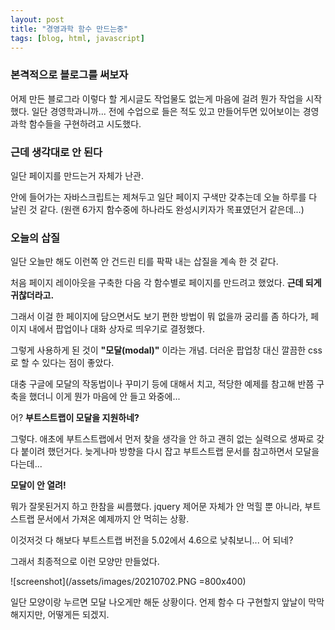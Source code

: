 ```yaml
---
layout: post
title: "경영과학 함수 만드는중"
tags: [blog, html, javascript]
---
```

### 본격적으로 블로그를 써보자

어제 만든 블로그라 이렇다 할 게시글도 작업물도 없는게 마음에 걸려 뭔가 작업을 시작했다.
일단 경영학과니까... 전에 수업으로 들은 적도 있고 만들어두면 있어보이는 경영과학 함수들을 구현하려고 시도했다.

### 근데 생각대로 안 된다

일단 페이지를 만드는거 자체가 난관.

안에 들어가는 자바스크립트는 제쳐두고 일단 페이지 구색만 갖추는데 오늘 하루를 다 날린 것 같다.
(원랜 6가지 함수중에 하나라도 완성시키자가 목표였던거 같은데...)

### 오늘의 삽질

일단 오늘만 해도 이런쪽 안 건드린 티를 팍팍 내는 삽질을 계속 한 것 같다.

처음 페이지 레이아웃을 구축한 다음 각 함수별로 페이지를 만드려고 했었다.
**근데 되게 귀찮더라고.**

그래서 이걸 한 페이지에 담으면서도 보기 편한 방법이 뭐 없을까 궁리를 좀 하다가,
페이지 내에서 팝업이나 대화 상자로 띄우기로 결정했다.

그렇게 사용하게 된 것이 **"모달(modal)"** 이라는 개념.
더러운 팝업창 대신 깔끔한 css로 할 수 있다는 점이 좋았다.

대충 구글에 모달의 작동법이나 꾸미기 등에 대해서 치고,
적당한 예제를 참고해 반쯤 구축을 했더니 이게 뭔가 마음에 안 들고 와중에...

어? **부트스트랩이 모달을 지원하네?**

그렇다. 애초에 부트스트랩에서 먼저 찾을 생각을 안 하고 괜히 없는 실력으로 생짜로 갖다 붙이려 했던거다.
늦게나마 방향을 다시 잡고 부트스트랩 문서를 참고하면서 모달을 다는데...

**모달이 안 열려!**

뭐가 잘못된거지 하고 한참을 씨름했다.
jquery 제어문 자체가 안 먹힐 뿐 아니라, 부트스트랩 문서에서 가져온 예제까지 안 먹히는 상황.

이것저것 다 해보다 부트스트랩 버전을 5.02에서 4.6으로 낮춰보니... 어 되네?

그래서 최종적으로 이런 모양만 만들었다.

![screenshot](/assets/images/20210702.PNG =800x400)

일단 모양이랑 누르면 모달 나오게만 해둔 상황이다.
언제 함수 다 구현할지 앞날이 막막해지지만,
어떻게든 되겠지.
